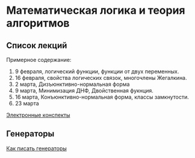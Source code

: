 # Математическая логика и теория алгоритмов

## Список лекций

Примерное содержание:

1. 9 февраля, логический функции, функции от двух переменных.
2. 16 февраля, свойства логических связок, многочлены Жегалкина.
3. 2 марта, Дизъюнктивно-нормальная форма 
4. 9 марта, Минимизация ДНФ, Двойственная фукнция.
5. 16 марта, Конъюнктивно-нормальная форма, классы замкнутости.
6. 23 марта

[Электронные конспекты](lecture-notes)

## Генераторы

[Как писать генераторы](../../21spring/dm/gen.md)
